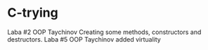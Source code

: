 # C-trying
Laba #2 OOP Taychinov
Creating some methods, constructors and destructors.
Laba #5 OOP Taychinov
added virtuality
